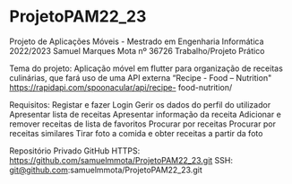 # ProjetoPAM22_23

Projeto de Aplicações Móveis - Mestrado em Engenharia Informática 2022/2023
Samuel Marques Mota nº 36726
Trabalho/Projeto Prático

Tema do projeto: Aplicação móvel em flutter para organização de receitas culinárias, que fará uso de uma API externa “Recipe - Food – Nutrition" https://rapidapi.com/spoonacular/api/recipe- food-nutrition/

 Requisitos:
Registar e fazer Login
Gerir os dados do perfil do utilizador
Apresentar lista de receitas
Apresentar informação da receita
Adicionar e remover receitas de lista de favoritos
Procurar por receitas
Procurar por receitas similares
Tirar foto a comida e obter receitas a partir da foto

Repositório Privado GitHub
HTTPS: https://github.com/samuelmmota/ProjetoPAM22_23.git
SSH: git@github.com:samuelmmota/ProjetoPAM22_23.git